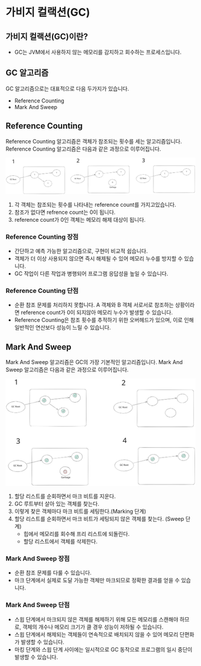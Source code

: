 # 가비지 컬랙션(GC)

## 가비지 컬랙션(GC)이란?

* GC는 JVM에서 사용하지 않는 메모리를 감지하고 회수하는 프로세스입니다.

## GC 알고리즘

GC 알고리즘으로는 대표적으로 다음 두가지가 있습니다.
* Reference Counting
* Mark And Sweep

## Reference Counting

Reference Counting 알고리즘은 객체가 참조되는 횟수를 세는 알고리즘입니다. Reference Counting 알고리즘은 다음과 같은 과정으로 이루어집니다.

<img src="img/ReferenceCounting.svg" width="800">

1. 각 객체는 참조되는 횟수를 나타내는 reference count를 가지고있습니다.
2. 참조가 없다면 refrence count는 0이 됩니다.
3. reference count가 0인 객체는 메모리 해제 대상이 됩니다.

### Reference Counting 장점

* 간단하고 예측 가능한 알고리즘으로, 구현이 비교적 쉽습니다.
* 객체가 더 이상 사용되지 않으면 즉시 해제될 수 있어 메모리 누수를 방지할 수 있습니다.
* GC 작업이 다른 작업과 병행되어 프로그램 응답성을 높일 수 있습니다.

### Reference Counting 단점

* 순환 참조 문제를 처리하지 못합니다. A 객체와 B 객체 서로서로 참조하는 상황이라면 reference count가 0이 되지않아 메모리 누수가 발생할 수 있습니다.
* Reference Counting은 참조 횟수를 추적하기 위한 오버헤드가 있으며, 이로 인해 일반적인 연산보다 성능이 느릴 수 있습니다.

## Mark And Sweep

Mark And Sweep 알고리즘은 GC의 가장 기본적인 알고리즘입니다. Mark And Sweep 알고리즘은 다음과 같은 과정으로 이루어집니다.

<img src="img/MarkAndSweep.svg" width="600">

1. 할당 리스트를 순회하면서 마크 비트를 지운다.
2. GC 루트부터 살아 있는 객체를 찾는다.
3. 이렇게 찾은 객체마다 마크 비트를 세팅한다.(Marking 단계)
4. 할당 리스트를 순회하면서 마크 비트가 세팅되지 않은 객체를 찾는다. (Sweep 단계)
   * 힙에서 메모리를 회수해 프리 리스트에 되돌린다.
   * 할당 리스트에서 객체를 삭제한다.

### Mark And Sweep 장점

* 순환 참조 문제를 다룰 수 있습니다.
* 마크 단계에서 실제로 도달 가능한 객체만 마크되므로 정확한 결과를 얻을 수 있습니다.

### Mark And Sweep 단점

* 스윕 단계에서 마크되지 않은 객체를 해제하기 위해 모든 메모리를 스캔해야 하므로, 객체의 개수나 메모리 크기가 클 경우 성능이 저하될 수 있습니다.
* 스윕 단계에서 해제되는 객체들이 연속적으로 배치되지 않을 수 있어 메모리 단편화가 발생할 수 있습니다.
* 마킹 단계와 스윕 단계 사이에는 일시적으로 GC 동작으로 프로그램의 일시 중단이 발생할 수 있습니다.


